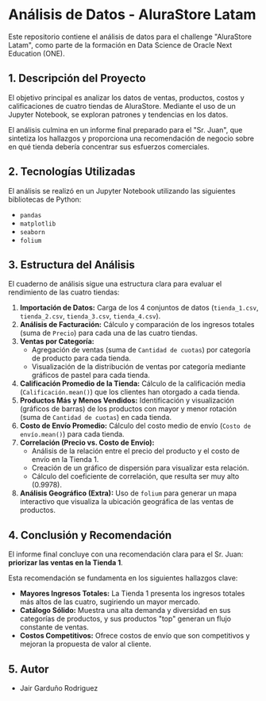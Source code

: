 # Análisis de Datos - AluraStore Latam

Este repositorio contiene el análisis de datos para el challenge "AluraStore Latam", como parte de la formación en Data Science de Oracle Next Education (ONE).

## 1. Descripción del Proyecto

El objetivo principal es analizar los datos de ventas, productos, costos y calificaciones de cuatro tiendas de AluraStore. Mediante el uso de un Jupyter Notebook, se exploran patrones y tendencias en los datos.

El análisis culmina en un informe final preparado para el "Sr. Juan", que sintetiza los hallazgos y proporciona una recomendación de negocio sobre en qué tienda debería concentrar sus esfuerzos comerciales.

## 2. Tecnologías Utilizadas

El análisis se realizó en un Jupyter Notebook utilizando las siguientes bibliotecas de Python:

* `pandas`
* `matplotlib`
* `seaborn`
* `folium`

## 3. Estructura del Análisis

El cuaderno de análisis sigue una estructura clara para evaluar el rendimiento de las cuatro tiendas:

1.  **Importación de Datos:** Carga de los 4 conjuntos de datos (`tienda_1.csv`, `tienda_2.csv`, `tienda_3.csv`, `tienda_4.csv`).
2.  **Análisis de Facturación:** Cálculo y comparación de los ingresos totales (suma de `Precio`) para cada una de las cuatro tiendas.
3.  **Ventas por Categoría:**
    * Agregación de ventas (suma de `Cantidad de cuotas`) por categoría de producto para cada tienda.
    * Visualización de la distribución de ventas por categoría mediante gráficos de pastel para cada tienda.
4.  **Calificación Promedio de la Tienda:** Cálculo de la calificación media (`Calificación.mean()`) que los clientes han otorgado a cada tienda.
5.  **Productos Más y Menos Vendidos:** Identificación y visualización (gráficos de barras) de los productos con mayor y menor rotación (suma de `Cantidad de cuotas`) en cada tienda.
6.  **Costo de Envío Promedio:** Cálculo del costo medio de envío (`Costo de envío.mean()`) para cada tienda.
7.  **Correlación (Precio vs. Costo de Envío):**
    * Análisis de la relación entre el precio del producto y el costo de envío en la Tienda 1.
    * Creación de un gráfico de dispersión para visualizar esta relación.
    * Cálculo del coeficiente de correlación, que resulta ser muy alto (0.9978).
8.  **Análisis Geográfico (Extra):** Uso de `folium` para generar un mapa interactivo que visualiza la ubicación geográfica de las ventas de productos.

## 4. Conclusión y Recomendación

El informe final concluye con una recomendación clara para el Sr. Juan: **priorizar las ventas en la Tienda 1**.

Esta recomendación se fundamenta en los siguientes hallazgos clave:

* **Mayores Ingresos Totales:** La Tienda 1 presenta los ingresos totales más altos de las cuatro, sugiriendo un mayor mercado.
* **Catálogo Sólido:** Muestra una alta demanda y diversidad en sus categorías de productos, y sus productos "top" generan un flujo constante de ventas.
* **Costos Competitivos:** Ofrece costos de envío que son competitivos y mejoran la propuesta de valor al cliente.

## 5. Autor

* Jair Garduño Rodriguez